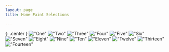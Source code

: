 ```yaml
---
layout: page 
title: Home Paint Selections

---
```



{: .center }
!["One"](http://sguerri.com/images/house/antique_white.png "One")
!["Two"](http://sguerri.com/images/house/ancient_scroll.png "Two")
!["Three"](http://sguerri.com/images/house/basswood.png "Three")
!["Four"](http://sguerri.com/images/house/cafe_cream.png "Four")
!["Five"](http://sguerri.com/images/house/carmelite.png "Five")
!["Six"](http://sguerri.com/images/house/french_beige.png "Six")
!["Seven"](http://sguerri.com/images/house/french_creme.png "Seven")
!["Eight"](http://sguerri.com/images/house/irish_creme.png "Eight")
!["Nine"](http://sguerri.com/images/house/linen_white.png "Nine")
!["Ten"](http://sguerri.com/images/house/loft_light.png "Ten")
!["Eleven"](http://sguerri.com/images/house/parisian_cafe.png "Eleven")
!["Twelve"](http://sguerri.com/images/house/polished_pearl.png "Twelve")
!["Thirteen"](http://sguerri.com/images/house/raffia_cream.png "Thirteen")
!["Fourteen"](http://sguerri.com/images/house/sand_motif.png "Fourteen")


[//]: # (https://github.com/jekyll/jekyll/issues/3219)

